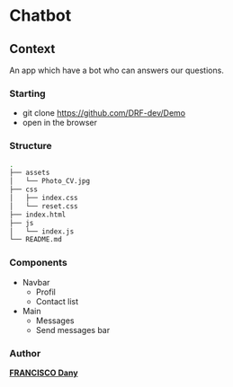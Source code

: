 # Chatbot

## Context
An app which have a bot who can answers our questions.
### Starting
* git clone https://github.com/DRF-dev/Demo
* open in the browser
### Structure
```bash
.
├── assets
│   └── Photo_CV.jpg
├── css
│   ├── index.css
│   └── reset.css
├── index.html
├── js
│   └── index.js
└── README.md

```
### Components
 * Navbar
	 * Profil
	 * Contact list 
 * Main
	 * Messages
	 * Send messages bar
### Author
[**FRANCISCO Dany**](https://github.com/DRF-dev)

